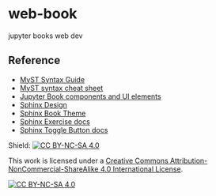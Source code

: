 # web-book

jupyter books web dev

## Reference

- [MyST Syntax Guide](https://myst-parser.readthedocs.io/en/v0.15.1/syntax/syntax.html#)
- [MyST syntax cheat sheet](https://jupyterbook.org/en/stable/reference/cheatsheet.html)
- [Jupyter Book components and UI elements](https://jupyterbook.org/en/stable/content/components.html)
- [Sphinx Design](https://sphinx-design.readthedocs.io/en/latest/index.html)
- [Sphinx Book Theme](https://sphinx-book-theme.readthedocs.io/en/stable/tutorials/get-started.html)
- [Sphinx Exercise docs](https://ebp-sphinx-exercise.readthedocs.io/en/latest/syntax.html)
- [Sphinx Toggle Button docs](https://sphinx-togglebutton.readthedocs.io/en/latest/use.html#usage)

Shield: [![CC BY-NC-SA 4.0][cc-by-nc-sa-shield]][cc-by-nc-sa]

This work is licensed under a
[Creative Commons Attribution-NonCommercial-ShareAlike 4.0 International License][cc-by-nc-sa].

[![CC BY-NC-SA 4.0][cc-by-nc-sa-image]][cc-by-nc-sa]

[cc-by-nc-sa]: http://creativecommons.org/licenses/by-nc-sa/4.0/
[cc-by-nc-sa-image]: https://licensebuttons.net/l/by-nc-sa/4.0/88x31.png
[cc-by-nc-sa-shield]: https://img.shields.io/badge/License-CC%20BY--NC--SA%204.0-lightgrey.svg
